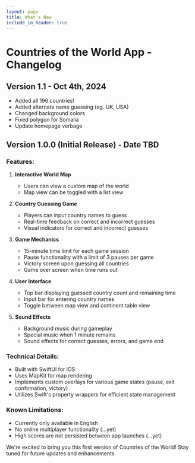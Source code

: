 ```yaml
---
layout: page
title: What's New
include_in_header: true
---
```


# Countries of the World App - Changelog

## Version 1.1 - Oct 4th, 2024
- Added all 196 countries!
- Added alternate name guessing (eg. UK, USA)
- Changed background colors
- Fixed polygon for Somalia
- Update homepage verbage


## Version 1.0.0 (Initial Release) - Date TBD

### Features:

1. **Interactive World Map**
   - Users can view a custom map of the world
   - Map view can be toggled with a list view

2. **Country Guessing Game**
   - Players can input country names to guess
   - Real-time feedback on correct and incorrect guesses
   - Visual indicators for correct and incorrect guesses

3. **Game Mechanics**
   - 15-minute time limit for each game session
   - Pause functionality with a limit of 3 pauses per game
   - Victory screen upon guessing all countries
   - Game over screen when time runs out

4. **User Interface**
   - Top bar displaying guessed country count and remaining time
   - Input bar for entering country names
   - Toggle between map view and continent table view

5. **Sound Effects**
   - Background music during gameplay
   - Special music when 1 minute remains
   - Sound effects for correct guesses, errors, and game end

### Technical Details:
- Built with SwiftUI for iOS
- Uses MapKit for map rendering
- Implements custom overlays for various game states (pause, exit confirmation, victory)
- Utilizes Swift's property wrappers for efficient state management

### Known Limitations:
- Currently only available in English 
- No online multiplayer functionality (...yet)
- High scores are not persisted between app launches (...yet)

We're excited to bring you this first version of Countries of the World! Stay tuned for future updates and enhancements.
